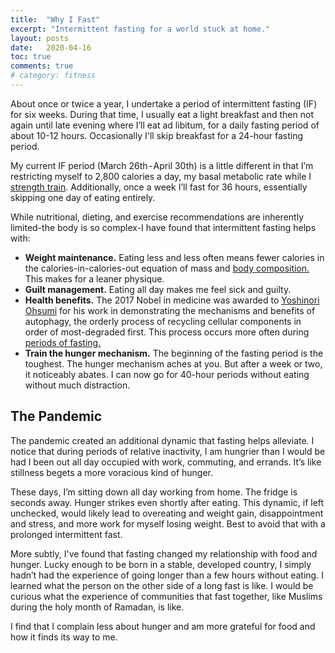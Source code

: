 ```yaml
---
title:  "Why I Fast"
excerpt: "Intermittent fasting for a world stuck at home."
layout: posts
date:   2020-04-16
toc: true
comments: true
# category: fitness
---
```


About once or twice a year, I undertake a period of intermittent fasting (IF) for six weeks. During that time, I usually eat a light breakfast and then not again until late evening where I’ll eat ad libitum, for a daily fasting period of about 10-12 hours. Occasionally I'll skip breakfast for a 24-hour fasting period.

My current IF period (March 26th - April 30th) is a little different in that I’m restricting myself to 2,800 calories a day, my basal metabolic rate while I [strength train](_/rings-strength_). Additionally, once a week I’ll fast for 36 hours, essentially skipping one day of eating entirely.

While nutritional, dieting, and exercise recommendations are inherently limited-the body is so complex-I have found that intermittent fasting helps with:

- **Weight maintenance.** Eating less and less often means fewer calories in the calories-in-calories-out equation of mass and [body composition.](_http://drspencer.com/the-best-diet-for-weight-loss/_) This makes for a leaner physique.
- **Guilt management.** Eating all day makes me feel sick and guilty.
- **Health benefits.** The 2017 Nobel in medicine was awarded to [Yoshinori Ohsumi](https://en.wikipedia.org/wiki/Yoshinori_Ohsumi) for his work in demonstrating the mechanisms and benefits of autophagy, the orderly process of recycling cellular components in order of most-degraded first. This process occurs more often during [periods of fasting.](https://www.dietdoctor.com/renew-body-fasting-autophagy)
- **Train the hunger mechanism.** The beginning of the fasting period is the toughest. The hunger mechanism aches at you. But after a week or two, it noticeably abates. I can now go for 40-hour periods without eating without much distraction.

## The Pandemic

The pandemic created an additional dynamic that fasting helps alleviate. I notice that during periods of relative inactivity, I am hungrier than I would be had I been out all day occupied with work, commuting, and errands. It’s like stillness begets a more voracious kind of hunger.

These days, I’m sitting down all day working from home. The fridge is seconds away. Hunger strikes even shortly after eating. This dynamic, if left unchecked, would likely lead to overeating and weight gain, disappointment and stress, and more work for myself losing weight. Best to avoid that with a prolonged intermittent fast.

More subtly, I've found that fasting changed my relationship with food and hunger. Lucky enough to be born in a stable, developed country, I simply hadn’t had the experience of going longer than a few hours without eating. I learned what the person on the other side of a long fast is like. I would be curious what the experience of communities that fast together, like Muslims during the holy month of Ramadan, is like.

I find that I complain less about hunger and am more grateful for food and how it finds its way to me.
